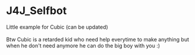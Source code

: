 # J4J_Selfbot
Little example for Cubic (can be updated)<br><br>Btw Cubic is a retarded kid who need help everytime to make anything but when he don't need anymore he can do the big boy with you :)
